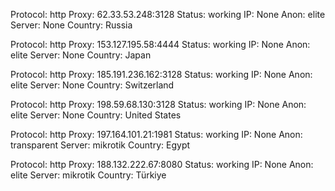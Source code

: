 Protocol: http
Proxy: 62.33.53.248:3128
Status: working
IP: None
Anon: elite
Server: None
Country: Russia

Protocol: http
Proxy: 153.127.195.58:4444
Status: working
IP: None
Anon: elite
Server: None
Country: Japan

Protocol: http
Proxy: 185.191.236.162:3128
Status: working
IP: None
Anon: elite
Server: None
Country: Switzerland

Protocol: http
Proxy: 198.59.68.130:3128
Status: working
IP: None
Anon: elite
Server: None
Country: United States

Protocol: http
Proxy: 197.164.101.21:1981
Status: working
IP: None
Anon: transparent
Server: mikrotik
Country: Egypt

Protocol: http
Proxy: 188.132.222.67:8080
Status: working
IP: None
Anon: elite
Server: mikrotik
Country: Türkiye

